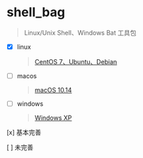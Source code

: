 # shell_bag
> Linux/Unix Shell、Windows Bat 工具包

- [x] linux
    > [CentOS 7、Ubuntu、Debian](https://github.com/godcheese/shell_bag/tree/master/linux)

- [ ] macos
    > [macOS 10.14](https://github.com/godcheese/shell_bag/tree/master/macos)

- [ ] windows
    > [Windows XP](https://github.com/godcheese/shell_bag/tree/master/windows)



 [x] 基本完善

 [ ] 未完善